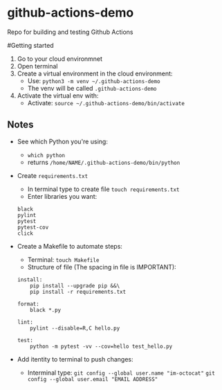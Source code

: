 # github-actions-demo
Repo for building and testing Github Actions

#Getting started

1. Go to your cloud environmnet
1. Open terminal
1. Create a virtual environment in the cloud environment:
    * Use: ```python3 -m venv ~/.github-actions-demo```
    * The venv will be called `.github-actions-demo`
1. Activate the virtual env with:
    * Activate: ```source ~/.github-actions-demo/bin/activate```


## Notes
* See which Python you're using:
    * `which python`
    * returns `/home/NAME/.github-actions-demo/bin/python`

* Create `requirements.txt`
    * In terminal type to create file `touch requirements.txt`  
    * Enter libraries you want:
    ```
    black
    pylint
    pytest
    pytest-cov
    click
    ```  
* Create a Makefile to automate steps:
    * Terminal: `touch Makefile`
    * Structure of file (The spacing in file is IMPORTANT):
    ```
    install:
	    pip install --upgrade pip &&\
	    pip install -r requirements.txt

    format:
        black *.py

    lint:
        pylint --disable=R,C hello.py

    test:
        python -m pytest -vv --cov=hello test_hello.py
    ```


* Add itentity to terminal to push changes:
    * Interminal type:
    `git config --global user.name "im-octocat"`
    `git config --global user.email "EMAIL ADDRESS"`